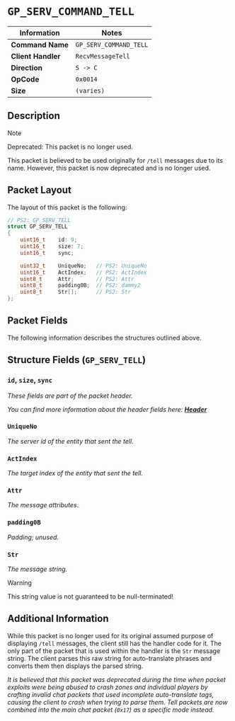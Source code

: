 # `GP_SERV_COMMAND_TELL`

| Information               | Notes |
|---                        |---    |
| **Command Name**          | `GP_SERV_COMMAND_TELL` |
| **Client Handler**        | `RecvMessageTell` |
| **Direction**             | `S -> C` |
| **OpCode**                | `0x0014` |
| **Size**                  | `(varies)` |

## Description

> [!NOTE]
> Deprecated: This packet is no longer used.

This packet is believed to be used originally for `/tell` messages due to its name. However, this packet is now deprecated and is no longer used.

## Packet Layout

The layout of this packet is the following:

```cpp
// PS2: GP_SERV_TELL
struct GP_SERV_TELL
{
    uint16_t    id: 9;
    uint16_t    size: 7;
    uint16_t    sync;

    uint32_t    UniqueNo;   // PS2: UniqueNo
    uint16_t    ActIndex;   // PS2: ActIndex
    uint8_t     Attr;       // PS2: Attr
    uint8_t     padding0B;  // PS2: dammy2
    uint8_t     Str[];      // PS2: Str
};
```

## Packet Fields

The following information describes the structures outlined above.

## Structure Fields (`GP_SERV_TELL`)

### `id`, `size`, `sync`

_These fields are part of the packet header._

_You can find more information about the header fields here: [**Header**](/world/HEADER.md)_

### `UniqueNo`

_The server id of the entity that sent the tell._

### `ActIndex`

_The target index of the entity that sent the tell._

### `Attr`

_The message attributes._

### `padding0B`

_Padding; unused._

### `Str`

_The message string._

> [!WARNING]
> This string value is not guaranteed to be null-terminated!

## Additional Information

While this packet is no longer used for its original assumed purpose of displaying `/tell` messages, the client still has the handler code for it. The only part of the packet that is used within the handler is the `Str` message string. The client parses this raw string for auto-translate phrases and converts them then displays the parsed string.

_It is believed that this packet was deprecated during the time when packet exploits were being abused to crash zones and individual players by crafting invalid chat packets that used incomplete auto-translate tags, causing the client to crash when trying to parse them. Tell packets are now combined into the main chat packet (`0x17`) as a specific mode instead._
